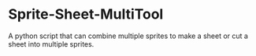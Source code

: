 # Sprite-Sheet-MultiTool
A python script that can combine multiple sprites to make a sheet or cut a sheet into multiple sprites.
